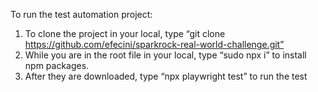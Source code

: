 To run the test automation project:

1. To clone the project in your local, type “git clone https://github.com/efecini/sparkrock-real-world-challenge.git”
2. While you are in the root file in your local, type “sudo npx i” to install npm packages.
3. After they are downloaded, type “npx playwright test” to run the test
